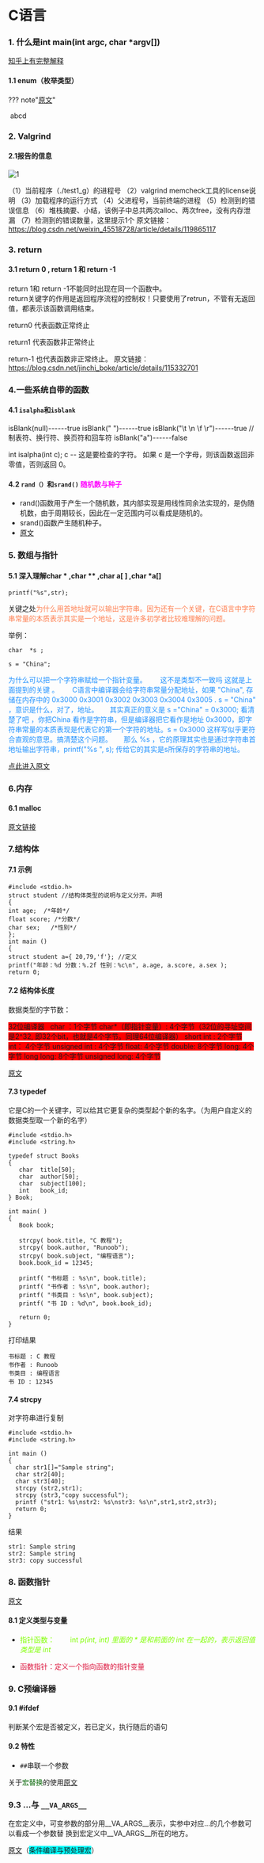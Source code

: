 # C语言

### 1. 什么是int main(int argc, char *argv[])

[知乎上有完整解释](https://zhuanlan.zhihu.com/p/140534864 "详解")

#### 1.1 enum（枚举类型）

??? note"[原文](https://www.runoob.com/cprogramming/c-enum.html)"

​    abcd


### 2. Valgrind

#### 2.1报告的信息

![1](./001.png)

（1）当前程序（./test1_g）的进程号
（2）valgrind memcheck工具的license说明
（3）加载程序的运行方式
（4）父进程号，当前终端的进程
（5）检测到的错误信息
（6）堆栈摘要、小结，该例子中总共两次alloc、两次free，没有内存泄漏
（7）检测到的错误数量，这里提示1个
原文链接：https://blog.csdn.net/weixin_45518728/article/details/119865117

### 3. return

#### 3.1 return 0 , return 1 和 return -1

return 1和 return -1不能同时出现在同一个函数中。  
return关键字的作用是返回程序流程的控制权！只要使用了retrun，不管有无返回值，都表示该函数调用结束。

return0   代表函数正常终止

return1   代表函数非正常终止

return-1  也代表函数非正常终止。
原文链接：https://blog.csdn.net/jinchi_boke/article/details/115332701

### 4.一些系统自带的函数

#### 4.1 `isalpha`和`isblank`

isBlank(null)------true
isBlank(" ")------true
isBlank("\t \n \f \r")------true      //制表符、换行符、换页符和回车符
isBlank("a")------false

int isalpha(int c);      c -- 这是要检查的字符。  如果 c 是一个字母，则该函数返回非零值，否则返回 0。

#### 4.2 `rand（）`和`srand()` <font color=Fuchsia>随机数与种子</font>

- rand()函数用于产生一个随机数，其内部实现是用线性同余法实现的，是伪随机数，由于周期较长，因此在一定范围内可以看成是随机的。
- srand()函数产生随机种子。
- [原文](https://blog.csdn.net/qq_43516928/article/details/118864806)

### 5. 数组与指针

#### 5.1 深入理解char * ,char ** ,char a[ ] ,char *a[]

```
printf("%s",str);
```

关键之处<font color=Coral>为什么用首地址就可以输出字符串。因为还有一个关键，在C语言中字符串常量的本质表示其实是一个地址，这是许多初学者比较难理解的问题。</font>

举例：

```
char  *s ;

s = "China";
```

<font color=DodgerBlue>为什么可以把一个字符串赋给一个指针变量。       这不是类型不一致吗 这就是上面提到的关键 。       C语言中编译器会给字符串常量分配地址，如果 "China", 存储在内存中的 0x3000 0x3001 0x3002 0x3003 0x3004 0x3005 . s = "China" ，意识是什么，对了，地址。      其实真正的意义是 s ="China" = 0x3000; 看清楚了吧 ，你把China 看作是字符串，但是编译器把它看作是地址 0x3000，即字符串常量的本质表现是代表它的第一个字符的地址。s = 0x3000 这样写似乎更符合直观的意思。搞清楚这个问题。      那么 %s ，它的原理其实也是通过字符串首地址输出字符串，printf("%s ", s); 传给它的其实是s所保存的字符串的地址。</font>

[点此进入原文](https://www.cnblogs.com/ZY-Dream/p/10038503.html "博客园")

### 6.内存

#### 6.1 malloc

[原文链接](https://blog.csdn.net/TheWhiteFox/article/details/108502906)

### 7.结构体

#### 7.1 示例

```
#include <stdio.h>
struct student //结构体类型的说明与定义分开。声明
{
int age;  /*年龄*/
float score; /*分数*/
char sex;   /*性别*/
};
int main ()
{
struct student a={ 20,79,'f'}; //定义
printf("年龄：%d 分数：%.2f 性别：%c\n", a.age, a.score, a.sex );
return 0;
```

#### 7.2 结构体长度

数据类型的字节数：

<font style=background:red>32位编译器   char ：1个字节
char*（即指针变量）: 4个字节（32位的寻址空间是2^32, 即32个bit，也就是4个字节。同理64位编译器）
short int : 2个字节
int：  4个字节
unsigned int : 4个字节
float:  4个字节
double:   8个字节
long:   4个字节
long long:  8个字节
unsigned long:  4个字节</font>

[原文](https://blog.csdn.net/lyh290188/article/details/104326450)

#### 7.3 typedef

它是C的一个关键字，可以给其它更复杂的类型起个新的名字。（为用户自定义的数据类型取一个新的名字）

```
#include <stdio.h>
#include <string.h>
 
typedef struct Books
{
   char  title[50];
   char  author[50];
   char  subject[100];
   int   book_id;
} Book;
 
int main( )
{
   Book book;
 
   strcpy( book.title, "C 教程");
   strcpy( book.author, "Runoob"); 
   strcpy( book.subject, "编程语言");
   book.book_id = 12345;
 
   printf( "书标题 : %s\n", book.title);
   printf( "书作者 : %s\n", book.author);
   printf( "书类目 : %s\n", book.subject);
   printf( "书 ID : %d\n", book.book_id);
 
   return 0;
}
```

打印结果

```
书标题 : C 教程
书作者 : Runoob
书类目 : 编程语言
书 ID : 12345
```

#### 7.4 strcpy

对字符串进行复制

```
#include <stdio.h>
#include <string.h>
 
int main ()
{
  char str1[]="Sample string";
  char str2[40];
  char str3[40];
  strcpy (str2,str1);
  strcpy (str3,"copy successful");
  printf ("str1: %s\nstr2: %s\nstr3: %s\n",str1,str2,str3);
  return 0;
}
```

结果

```
str1: Sample string
str2: Sample string
str3: copy successful
```

### 8. 函数指针

[原文](https://blog.csdn.net/qq_27825451/article/details/103081289 "比c简单且能看懂")

#### 8.1 定义类型与变量

- <font color=Chartreuse>指针函数：        int *p(int, int) 里面的 * 是和前面的 int 在一起的，表示返回值类型是 int*</font>

- <font color=Crimson>函数指针：定义一个指向函数的指针变量</font>

### 9. C预编译器

#### 9.1 #ifdef  

 判断某个宏是否被定义，若已定义，执行随后的语句

#### 9.2 特性

- `##`串联一个参数

关于<font color=DarkGreen>宏替换</font>的使用[原文](https://blog.csdn.net/qq_33919450/article/details/121965599)

### 9.3 ...与 `__VA_ARGS__`

在宏定义中，可变参数的部分用__VA_ARGS__表示，实参中对应...的几个参数可以看成一个参数替
换到宏定义中__VA_ARGS__所在的地方。

[原文](https://blog.csdn.net/luolaihua2018/article/details/124067982)（<span style=background:Cyan>条件编译与预处理宏</span>）
